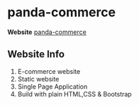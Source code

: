 # panda-commerce

**Website** [panda-commerce](https://sojib-bd.github.io/panda-commerce/)

## Website Info
1. E-commerce website
2. Static website
3. Single Page Application
2. Build with plain HTML,CSS & Bootstrap